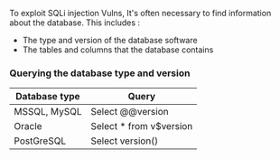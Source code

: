 

To exploit SQLi injection Vulns, It's often necessary to find information about the database. This includes :

- The type and version of the database software
- The tables and columns that the database contains





### Querying the database type and version




| Database type | Query                   |
| ------------- | ----------------------- |
| MSSQL, MySQL  | Select @@version        |
| Oracle        | Select * from v$version |
| PostGreSQL    | Select version()        |



